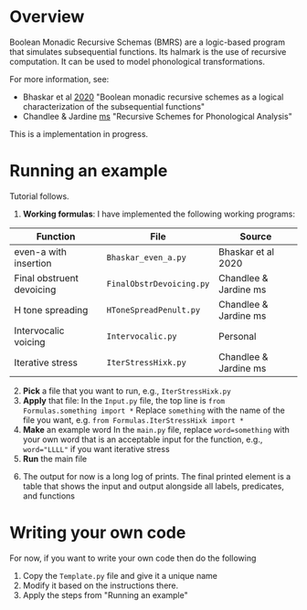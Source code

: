 # Overview
Boolean Monadic Recursive Schemas (BMRS) are a logic-based program that simulates subsequential functions. Its halmark is the use of recursive computation. It can be used to model phonological transformations. 


For more information, see:
- Bhaskar et al [2020](https://link.springer.com/chapter/10.1007/978-3-030-40608-0_10) "Boolean monadic recursive schemes as a logical characterization of the subsequential functions"
- Chandlee & Jardine [ms](http://adamjardine.net/files/chandleejardineBMRSms.pdf) "Recursive Schemes for Phonological Analysis"

This is a implementation in progress.

# Running an example
Tutorial follows.
1) **Working formulas**: I have implemented the following working programs:

|Function|File|Source|
|-|-|-|
|even-a with insertion|`Bhaskar_even_a.py`|Bhaskar et al 2020|
|Final obstruent devoicing | `FinalObstrDevoicing.py`|Chandlee & Jardine ms|
|H tone spreading|`HToneSpreadPenult.py`|Chandlee & Jardine ms|
|Intervocalic voicing|`Intervocalic.py`|Personal|
|Iterative stress|`IterStressHixk.py`|Chandlee & Jardine ms|

2) **Pick** a file that you want to run, e.g., `IterStressHixk.py`
3) **Apply** that file:
In the `Input.py` file, the top line is `from Formulas.something import *`
Replace `something` with the name of the file you want, e.g. `from Formulas.IterStressHixk import *`
4) **Make** an example word
In the `main.py` file, replace `word=something` with your own word that is an acceptable input for the function, e.g., `word="LLLL"` if you want iterative stress
5) **Run** the main file
6. The output for now is a long log of prints. The final printed element is a table that shows the input and output alongside all labels, predicates, and functions
# Writing your own code
For now, if you want to write your own code then do the following
1) Copy the `Template.py` file and give it a unique name
2) Modify it based on the instructions there. 
3) Apply the steps from "Running an example"

